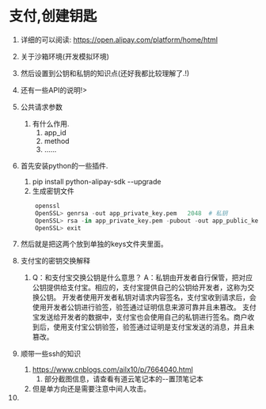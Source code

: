 # 支付,创建钥匙
1. 详细的可以阅读: https://open.alipay.com/platform/home/html
2. 关于沙箱环境(开发模拟环境)
3. 然后设置到公钥和私钥的知识点(还好我都比较理解了.!)
4. 还有一些API的说明!>
5. 公共请求参数
    1. 有什么作用.
        1. app_id
        2. method
        3. ......
6. 首先安装python的一些插件.
    1. pip install python-alipay-sdk --upgrade
    2. 生成密钥文件
    ```python
        openssl
        OpenSSL> genrsa -out app_private_key.pem   2048  # 私钥
        OpenSSL> rsa -in app_private_key.pem -pubout -out app_public_key.pem # 导出公钥
        OpenSSL> exit
    ```

7. 然后就是把这两个放到单独的keys文件夹里面。
8. 支付宝的密钥交换解释
    1. Q：和支付宝交换公钥是什么意思？
    A：私钥由开发者自行保管，把对应公钥提供给支付宝。相应的，支付宝提供自己的公钥给开发者，这称为交换公钥。
    开发者使用开发者私钥对请求内容签名，支付宝收到请求后，会使用开发者公钥进行验签，验签通过证明信息来源可靠并且未篡改。
    支付宝发送给开发者的数据中，支付宝也会使用自己的私钥进行签名。商户收到后，使用支付宝公钥验签，验签通过证明是支付宝发送的消息，并且未篡改。
9. 顺带一些ssh的知识
    1. https://www.cnblogs.com/ailx10/p/7664040.html
        1. 部分截图信息，请查看有道云笔记本的--置顶笔记本
    2. 但是单方向还是需要注意中间人攻击。
10. 

